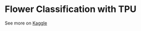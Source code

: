 # Flower Classification with TPU
See more on [Kaggle](https://www.kaggle.com/code/dendyandra/flower-classification-with-tpu)

